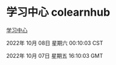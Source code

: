 # 学习中心 colearnhub
[学习中心](http://27.19.33.125:56308/colearnhub/)

2022年 10月 08日 星期六 00:10:03 CST

2022年 10月 07日 星期五 16:10:03 GMT
